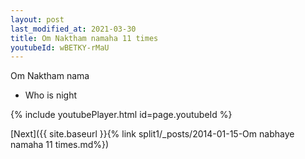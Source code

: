 ```yaml
---
layout: post
last_modified_at: 2021-03-30
title: Om Naktham namaha 11 times
youtubeId: wBETKY-rMaU
---
```

 
 
Om Naktham nama 
 
 -  Who is night 
 
  
 
  
 
 
 
 
 
 


{% include youtubePlayer.html id=page.youtubeId %}
 
[Next]({{ site.baseurl }}{% link  split1/_posts/2014-01-15-Om nabhaye namaha 11 times.md%})
 
